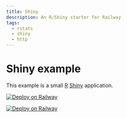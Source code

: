 ```yaml
---
title: Shiny
description: An R/Shiny starter for Railway
tags:
  - rstats
  - shiny
  - http
---
```


# Shiny example

This example is a small [R](https://www.r-project.org/) [Shiny](https://shiny.rstudio.com/) application.

[![Deploy on Railway](https://railway.app/button.svg)](https://railway.app/new/template?template=https%3A%2F%2Fgithub.com%2Frailwayapp%2Fexamples%2Ftree%2Fmaster%2Fexamples%2Fshiny&referralCode=ItV1BC)

[![Deploy on Railway](https://railway.app/button.svg)](https://railway.app/new/template?template=https%3A%2F%2Fgithub.com%2Fanalythium%2Fstarters%2Ftree%2Fmaster%2Fexamples%2Fshiny&referralCode=ItV1BC)
